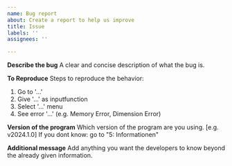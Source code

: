 ```yaml
---
name: Bug report
about: Create a report to help us improve
title: Issue
labels: ''
assignees: ''

---
```


**Describe the bug**
A clear and concise description of what the bug is.

**To Reproduce**
Steps to reproduce the behavior:
1. Go to '...'
2. Give '...' as inputfunction
3. Select '...' menu
4. See error '...' (e.g. Memory Error, Dimension Error)

**Version of the program**
Which version of the program are you using. [e.g. v2024.1.0]
If you dont know: go to "5: Informationen"

**Additional message**
Add anything you want the developers to know beyond the already given information.
